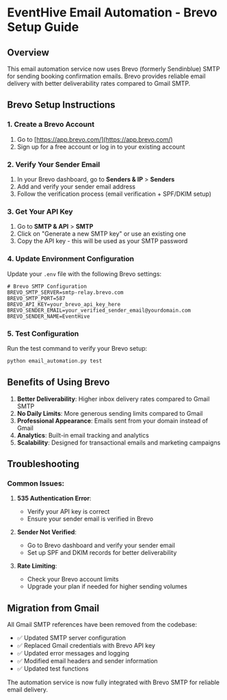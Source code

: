 # EventHive Email Automation - Brevo Setup Guide

## Overview
This email automation service now uses Brevo (formerly Sendinblue) SMTP for sending booking confirmation emails. Brevo provides reliable email delivery with better deliverability rates compared to Gmail SMTP.

## Brevo Setup Instructions

### 1. Create a Brevo Account
1. Go to [https://app.brevo.com/](https://app.brevo.com/)
2. Sign up for a free account or log in to your existing account

### 2. Verify Your Sender Email
1. In your Brevo dashboard, go to **Senders & IP** > **Senders**
2. Add and verify your sender email address
3. Follow the verification process (email verification + SPF/DKIM setup)

### 3. Get Your API Key
1. Go to **SMTP & API** > **SMTP**
2. Click on "Generate a new SMTP key" or use an existing one
3. Copy the API key - this will be used as your SMTP password

### 4. Update Environment Configuration
Update your `.env` file with the following Brevo settings:

```env
# Brevo SMTP Configuration
BREVO_SMTP_SERVER=smtp-relay.brevo.com
BREVO_SMTP_PORT=587
BREVO_API_KEY=your_brevo_api_key_here
BREVO_SENDER_EMAIL=your_verified_sender_email@yourdomain.com
BREVO_SENDER_NAME=EventHive
```

### 5. Test Configuration
Run the test command to verify your Brevo setup:

```bash
python email_automation.py test
```

## Benefits of Using Brevo

1. **Better Deliverability**: Higher inbox delivery rates compared to Gmail SMTP
2. **No Daily Limits**: More generous sending limits compared to Gmail
3. **Professional Appearance**: Emails sent from your domain instead of Gmail
4. **Analytics**: Built-in email tracking and analytics
5. **Scalability**: Designed for transactional emails and marketing campaigns

## Troubleshooting

### Common Issues:

1. **535 Authentication Error**: 
   - Verify your API key is correct
   - Ensure your sender email is verified in Brevo

2. **Sender Not Verified**:
   - Go to Brevo dashboard and verify your sender email
   - Set up SPF and DKIM records for better deliverability

3. **Rate Limiting**:
   - Check your Brevo account limits
   - Upgrade your plan if needed for higher sending volumes

## Migration from Gmail

All Gmail SMTP references have been removed from the codebase:
- ✅ Updated SMTP server configuration
- ✅ Replaced Gmail credentials with Brevo API key
- ✅ Updated error messages and logging
- ✅ Modified email headers and sender information
- ✅ Updated test functions

The automation service is now fully integrated with Brevo SMTP for reliable email delivery.
